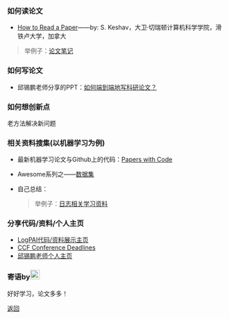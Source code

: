 ### 如何读论文

- <a href="https://web.stanford.edu/class/ee384m/Handouts/HowtoReadPaper.pdf" target="_blank">How to Read a Paper</a>——by: S. Keshav，大卫·切瑞顿计算机科学学院，滑铁卢大学，加拿大

>举例子：<a href="" target="_blank">论文笔记</a>

### 如何写论文

- 邱锡鹏老师分享的PPT：<a href="https://xpqiu.github.io/slides/20181019-PaperWriting.pdf" target="_blank">如何端到端地写科研论文？</a>

### 如何想创新点

老方法解决新问题

### 相关资料搜集(以机器学习为例)

- 最新机器学习论文与Github上的代码：<a href="https://paperswithcode.com/" target="_blank">Papers with Code</a>
- Awesome系列之——<a href="https://github.com/awesomedata/awesome-public-datasets" target="_blank">数据集</a>

- 自己总结：
  >举例子：<a href="https://loganalysis.github.io/relatedData/" target="_blank">日志相关学习资料</a>

### 分享代码/资料/个人主页

- <a href="https://logpai.github.io" target="_blank">LogPAI代码/资料展示主页</a>
- <a href="https://ccfddl.github.io/" target="_blank">CCF Conference Deadlines</a>
- <a href="https://xpqiu.github.io/" target="_blank">邱锡鹏老师个人主页</a>

### 寄语by<a href="./" target="_blank"><img src="https://avatars.githubusercontent.com/u/8464332?v=4" width="22" /></a>

好好学习，论文多多！

[返回](./)
